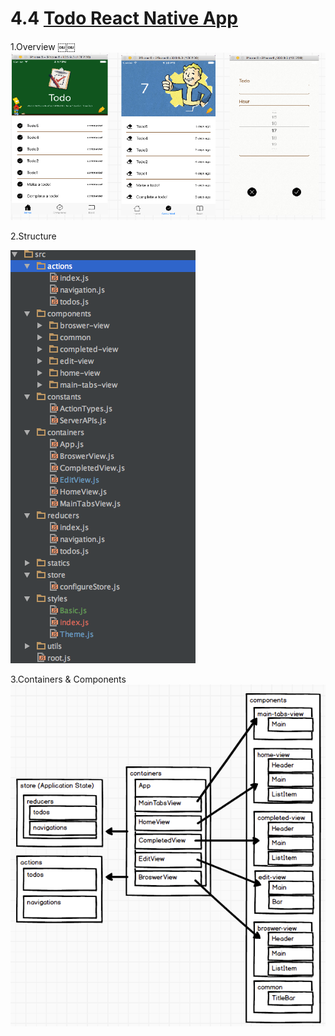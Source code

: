 # 4.4 [Todo React Native App](https://github.com/unbug/TodoRN)

1.Overview
￼￼![](QQ20160721-4.png)

2.Structure

![](QQ20160721-7.png)

3.Containers & Components
![](QQ20160721-6.png)

